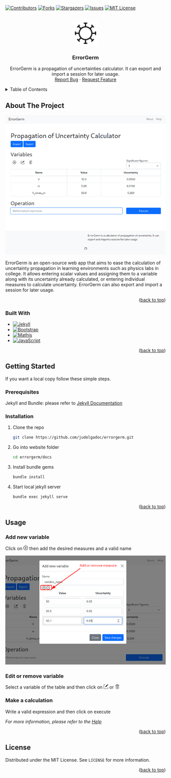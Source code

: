 
<!-- Improved compatibility of back to top link: See: https://github.com/othneildrew/Best-README-Template/pull/73 -->
<a name="readme-top"></a>
<!--
*** Thanks for checking out the Best-README-Template. If you have a suggestion
*** that would make this better, please fork the repo and create a pull request
*** or simply open an issue with the tag "enhancement".
*** Don't forget to give the project a star!
*** Thanks again! Now go create something AMAZING! :D
-->



<!-- PROJECT SHIELDS -->
<!--
*** I'm using markdown "reference style" links for readability.
*** Reference links are enclosed in brackets [ ] instead of parentheses ( ).
*** See the bottom of this document for the declaration of the reference variables
*** for contributors-url, forks-url, etc. This is an optional, concise syntax you may use.
*** https://www.markdownguide.org/basic-syntax/#reference-style-links
-->
[![Contributors][contributors-shield]][contributors-url]
[![Forks][forks-shield]][forks-url]
[![Stargazers][stars-shield]][stars-url]
[![Issues][issues-shield]][issues-url]
[![MIT License][license-shield]][license-url]



<!-- PROJECT LOGO -->
<br />
<div align="center">
  <a href="https://github.com/judelgadoc/errorgerm">
    <img src="https://raw.githubusercontent.com/judelgadoc/errorgerm/main/docs/favicon.svg" alt="Logo" width="80" height="80">
  </a>

<h3 align="center">ErrorGerm</h3>

  <p align="center">
  
ErrorGerm is a propagation of uncertainties calculator. It can export and import a session for later usage.
    <br />
    <a href="https://github.com/judelgadoc/errorgerm/issues">Report Bug</a>
    ·
    <a href="https://github.com/judelgadoc/errorgerm/issues">Request Feature</a>
  </p>
</div>



<!-- TABLE OF CONTENTS -->
<details>
  <summary>Table of Contents</summary>
  <ol>
    <li>
      <a href="#about-the-project">About The Project</a>
      <ul>
        <li><a href="#built-with">Built With</a></li>
      </ul>
    </li>
    <li>
      <a href="#getting-started">Getting Started</a>
      <ul>
        <li><a href="#prerequisites">Prerequisites</a></li>
        <li><a href="#installation">Installation</a></li>
      </ul>
    </li>
    <li><a href="#usage">Usage</a></li>
    <li><a href="#license">License</a></li>
  </ol>
</details>



<!-- ABOUT THE PROJECT -->
## About The Project

[![Product Name Screen Shot][product-screenshot]](https://judelgadoc.github.io/errorgerm)

ErrorGerm is an open-source web app that aims to ease the calculation of uncertainty propagation in learning environments such as physics labs in college. It allows entering scalar values and assigning them to a variable along with its uncertainty already calculated, or entering individual measures to calculate uncertainty. ErrorGerm can also export and import a session for later usage.

<p align="right">(<a href="#readme-top">back to top</a>)</p>



### Built With

* [![Jekyll][Jekyll]][Jekyll-url]
* [![Bootstrap][Bootstrap]][Bootstrap-url]
* [![Mathjs][Mathjs]][Mathjs-url]
* [![JavaScript][JavaScript]][JavaScript-url]


<p align="right">(<a href="#readme-top">back to top</a>)</p>



<!-- GETTING STARTED -->
## Getting Started

If you want a local copy follow these simple steps.

### Prerequisites

Jekyll and Bundle: please refer to [Jekyll Documentation](https://jekyllrb.com/docs/installation/)

### Installation

1. Clone the repo
   ```sh
   git clone https://github.com/judelgadoc/errorgerm.git
   ```
2. Go into website folder
   ```sh
   cd errorgerm/docs
   ```  
2. Install bundle gems
   ```sh
   bundle install
   ```
3. Start local jekyll server
   ```sh
   bundle exec jekyll serve
   ```

<p align="right">(<a href="#readme-top">back to top</a>)</p>



<!-- USAGE EXAMPLES -->
## Usage

### Add new variable
<p> Click on <img src="https://raw.githubusercontent.com/judelgadoc/errorgerm/main/docs/assets/images/add.svg" alt="add symbol" width="14" height="14"> then add the desired measures and a valid name
</p> 

![Add variable][add-variable-screenshot]

### Edit or remove variable

<p> Select a variable of the table and then click on <img src="https://raw.githubusercontent.com/judelgadoc/errorgerm/main/docs/assets/images/edit.svg" alt="edit symbol" width="14" height="14"> or  <img src="https://raw.githubusercontent.com/judelgadoc/errorgerm/main/docs/assets/images/delete.svg" alt="delete symbol" width="14" height="14">
</p> 

### Make a calculation
Write a valid expression and then click on execute


_For more information, please refer to the [Help](https://judelgadoc.github.io/errorgerm/help)_

<p align="right">(<a href="#readme-top">back to top</a>)</p>


<!-- LICENSE -->
## License

Distributed under the MIT License. See `LICENSE` for more information.

<p align="right">(<a href="#readme-top">back to top</a>)</p>




<!-- MARKDOWN LINKS & IMAGES -->
<!-- https://www.markdownguide.org/basic-syntax/#reference-style-links -->
[contributors-shield]: https://img.shields.io/github/contributors/judelgadoc/errorgerm.svg?style=for-the-badge
[contributors-url]: https://github.com/judelgadoc/errorgerm/graphs/contributors
[forks-shield]: https://img.shields.io/github/forks/judelgadoc/errorgerm.svg?style=for-the-badge
[forks-url]: https://github.com/judelgadoc/errorgerm/network/members
[stars-shield]: https://img.shields.io/github/stars/judelgadoc/errorgerm.svg?style=for-the-badge
[stars-url]: https://github.com/judelgadoc/errorgerm/stargazers
[issues-shield]: https://img.shields.io/github/issues/judelgadoc/errorgerm.svg?style=for-the-badge
[issues-url]: https://github.com/judelgadoc/errorgerm/issues
[license-shield]: https://img.shields.io/github/license/judelgadoc/errorgerm.svg?style=for-the-badge
[license-url]: https://github.com/judelgadoc/errorgerm/blob/master/LICENSE
[product-screenshot]: images/index-screenshot.png
[add-variable-screenshot]: images/add-variable-screenshot.png
[Jekyll]: https://img.shields.io/badge/jekyll-2B2B2B?style=for-the-badge&logo=jekyll&logoColor=wihte
[Jekyll-url]: https://jekyllrb.com/
[Mathjs]: https://img.shields.io/badge/mathjs-DD0031?style=for-the-badge&logo=mathdotjs&logoColor=white
[Mathjs-url]: https://mathjs.org/
[JavaScript]: https://img.shields.io/badge/JavaScript-000000?style=for-the-badge&logo=JavaScript&logoColor=F7DF1E
[JavaScript-url]: https://www.javascript.com/
[Bootstrap]: https://img.shields.io/badge/Bootstrap-563D7C?style=for-the-badge&logo=bootstrap&logoColor=white
[Bootstrap-url]: https://getbootstrap.com
